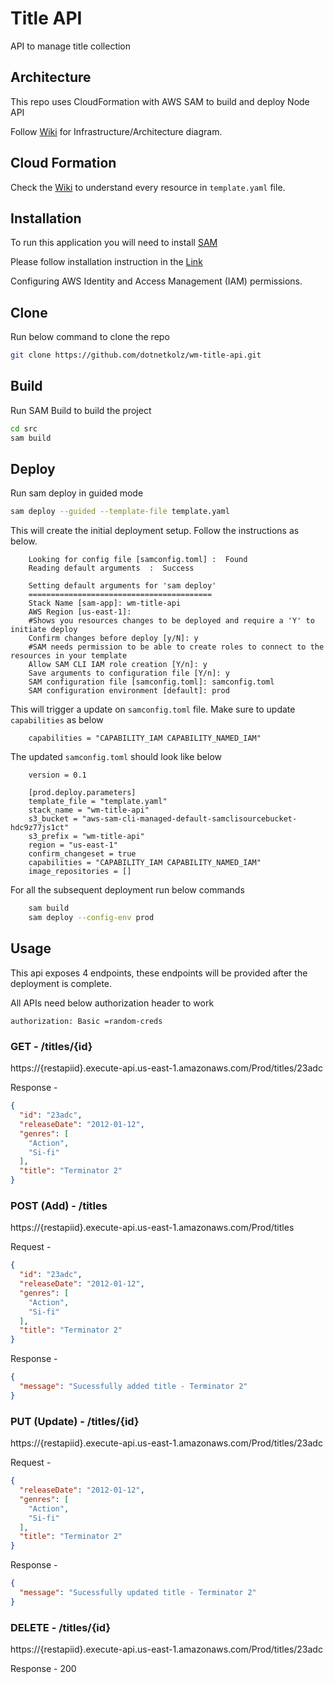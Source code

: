 # Title API
API to manage title collection

## Architecture

This repo uses CloudFormation with AWS SAM to build and deploy Node API

Follow [Wiki](https://github.com/dotnetkolz/wm-title-api/wiki/Arch-Diagram) for Infrastructure/Architecture diagram.

## Cloud Formation

Check the [Wiki](https://github.com/dotnetkolz/wm-title-api/wiki/Cloud-Formation) to understand every resource in `template.yaml` file.

## Installation

To run this application you will need to install [SAM](https://docs.aws.amazon.com/serverless-application-model/latest/developerguide/serverless-sam-cli-install.html)

Please follow installation instruction in the [Link](https://docs.aws.amazon.com/serverless-application-model/latest/developerguide/serverless-sam-cli-install.html)

Configuring AWS Identity and Access Management (IAM) permissions.

## Clone

Run below command to clone the repo

```bash
git clone https://github.com/dotnetkolz/wm-title-api.git
```

## Build

Run SAM Build to build the project

```bash
cd src
sam build
```

## Deploy

Run sam deploy in guided mode

```bash
sam deploy --guided --template-file template.yaml
```

This will create the initial deployment setup. Follow the instructions as below.

```
	Looking for config file [samconfig.toml] :  Found
	Reading default arguments  :  Success

	Setting default arguments for 'sam deploy'
	=========================================
	Stack Name [sam-app]: wm-title-api
	AWS Region [us-east-1]:
	#Shows you resources changes to be deployed and require a 'Y' to initiate deploy
	Confirm changes before deploy [y/N]: y
	#SAM needs permission to be able to create roles to connect to the resources in your template
	Allow SAM CLI IAM role creation [Y/n]: y
	Save arguments to configuration file [Y/n]: y
	SAM configuration file [samconfig.toml]: samconfig.toml
	SAM configuration environment [default]: prod
```

This will trigger a update on `samconfig.toml` file. Make sure to update `capabilities` as below

```
    capabilities = "CAPABILITY_IAM CAPABILITY_NAMED_IAM"
```

The updated `samconfig.toml` should look like below

```t
    version = 0.1

    [prod.deploy.parameters]
    template_file = "template.yaml"
    stack_name = "wm-title-api"
    s3_bucket = "aws-sam-cli-managed-default-samclisourcebucket-hdc9z77js1ct"
    s3_prefix = "wm-title-api"
    region = "us-east-1"
    confirm_changeset = true
    capabilities = "CAPABILITY_IAM CAPABILITY_NAMED_IAM"
    image_repositories = []
```

For all the subsequent deployment run below commands

```bash
    sam build
    sam deploy --config-env prod
```

## Usage

This api exposes 4 endpoints, these endpoints will be provided after the deployment is complete.

All APIs need below authorization header to work

`authorization: Basic =random-creds`


### GET - /titles/{id}

https://{restapiid}.execute-api.us-east-1.amazonaws.com/Prod/titles/23adc

Response -

```json
{
  "id": "23adc",
  "releaseDate": "2012-01-12",
  "genres": [
    "Action",
    "Si-fi"
  ],
  "title": "Terminator 2"
}
```

### POST (Add) - /titles

https://{restapiid}.execute-api.us-east-1.amazonaws.com/Prod/titles

Request -

```json
{
  "id": "23adc",
  "releaseDate": "2012-01-12",
  "genres": [
    "Action",
    "Si-fi"
  ],
  "title": "Terminator 2"
}
```

Response -

```json
{
  "message": "Sucessfully added title - Terminator 2"
}
```

### PUT (Update) - /titles/{id}

https://{restapiid}.execute-api.us-east-1.amazonaws.com/Prod/titles/23adc

Request -

```json
{
  "releaseDate": "2012-01-12",
  "genres": [
    "Action",
    "Si-fi"
  ],
  "title": "Terminator 2"
}
```

Response -

```json
{
  "message": "Sucessfully updated title - Terminator 2"
}
```

### DELETE - /titles/{id}

https://{restapiid}.execute-api.us-east-1.amazonaws.com/Prod/titles/23adc

Response - 200
